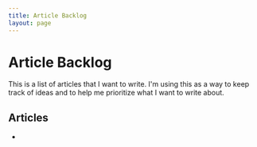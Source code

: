 ```yaml
---
title: Article Backlog
layout: page
---
```


# Article Backlog
This is a list of articles that I want to write. I'm using this as a way to keep track of ideas and to help me prioritize what I want to write about.

## Articles
- 
